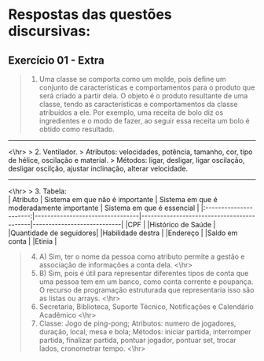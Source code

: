 # Respostas das questões discursivas:

## Exercício 01 - Extra

> 1. Uma classe se comporta como um molde, pois define um conjunto de características e comportamentos para o produto que será criado a partir dela. O objeto é o produto resultante de uma classe, tendo as características e comportamentos da classe atribuídos a ele. Por exemplo, uma receita de bolo diz os ingredientes e o modo de fazer, ao seguir essa receita um bolo é obtido como resultado.
<hr><\hr>
> 2. Ventilador.
>    Atributos: velocidades, potência, tamanho, cor, tipo de hélice, oscilação e material.
>    Métodos: ligar, desligar, ligar oscilação, desligar oscilção, ajustar inclinação, alterar velocidade.
<hr>
<\hr>
> 3. Tabela:<br>
| Atributo               | Sistema em que não é importante | Sistema em que é moderadamente importante | Sistema em que é essencial |
|:----------------------:|---------------------------------|-------------------------------------------|----------------------------|
|CPF                     |
|Histórico de Saúde      |
|Quantidade de seguidores|
|Habilidade destra       |
|Endereço                |
|Saldo em conta          |
|Etinia                  |

> 4. A) Sim, ter o nome da pessoa como atributo permite a gestão e associação de informações a conta dela.
<\hr>
> 4. B) Sim, pois é útil para representar diferentes tipos de conta que uma pessoa tem em um banco, como conta corrente e poupança. O recurso de programação estruturada que representaria isso são as listas ou arrays.
<\hr>
> 5. Secretaria, Biblioteca, Suporte Técnico, Notificações e Calendário Acadêmico
<\hr>
> 6. Classe: Jogo de ping-pong; Atributos: numero de jogadores, duração, local, mesa e bola; Métodos: iniciar partida, interromper partida, finalizar partida, pontuar jogador, pontuar set, trocar lados, cronometrar tempo.
<\hr>
